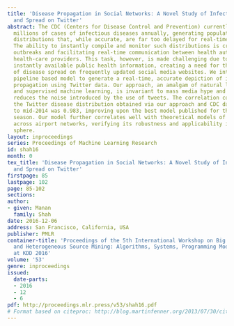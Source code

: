 ```yaml
---
title: 'Disease Propagation in Social Networks: A Novel Study of Infection Genesis
  and Spread on Twitter'
abstract: The CDC (Centers for Disease Control and Prevention) currently diagnoses
  millions of cases of infectious diseases annually, generating population disease
  distributions that, while accurate, are far too delayed for real-time monitoring.
  The ability to instantly compile and monitor such distributions is critical in identifying
  outbreaks and facilitating real-time communication between health authorities and
  health-care providers. This task, however, is made challenging due to the lack of
  instantly available public health information, creating a need for the analysis
  of disease spread on frequently updated social media websites. We introduce a novel
  pipeline based model to generate a real-time, accurate depiction of infectious disease
  propagation using Twitter data. Our approach, an amalgam of natural language processing
  and supervised machine learning, is invariant to mass media hype and significantly
  reduces the noise introduced by the use of tweets. The correlation coefficient between
  the Twitter disease distribution obtained via our approach and CDC data from mid-2013
  to mid-2014 was 0.983, improving upon the best model published for the 2012-13 flu
  season. Our model further correlates well with theoretical models of infection spread
  across airport networks, verifying its robustness and applicability in the public
  sphere.
layout: inproceedings
series: Proceedings of Machine Learning Research
id: shah16
month: 0
tex_title: 'Disease Propagation in Social Networks: A Novel Study of Infection Genesis
  and Spread on Twitter'
firstpage: 85
lastpage: 102
page: 85-102
sections: 
author:
- given: Manan
  family: Shah
date: 2016-12-06
address: San Francisco, California, USA
publisher: PMLR
container-title: 'Proceedings of the 5th International Workshop on Big Data, Streams
  and Heterogeneous Source Mining: Algorithms, Systems, Programming Models and Applications
  at KDD 2016'
volume: '53'
genre: inproceedings
issued:
  date-parts:
  - 2016
  - 12
  - 6
pdf: http://proceedings.mlr.press/v53/shah16.pdf
# Format based on citeproc: http://blog.martinfenner.org/2013/07/30/citeproc-yaml-for-bibliographies/
---
```

